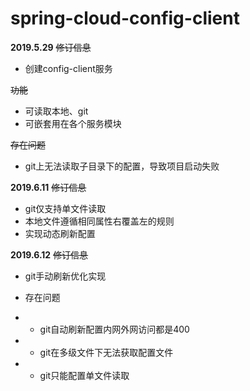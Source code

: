 spring-cloud-config-client
====
**2019.5.29** ~~修订信息~~
* 创建config-client服务

~~功能~~
* 可读取本地、git
* 可嵌套用在各个服务模块

~~存在问题~~
* git上无法读取子目录下的配置，导致项目启动失败

**2019.6.11** ~~修订信息~~
* git仅支持单文件读取
* 本地文件遵循相同属性右覆盖左的规则
* 实现动态刷新配置

**2019.6.12** ~~修订信息~~
* git手动刷新优化实现

* 存在问题
* * git自动刷新配置内网外网访问都是400
* * git在多级文件下无法获取配置文件
* * git只能配置单文件读取